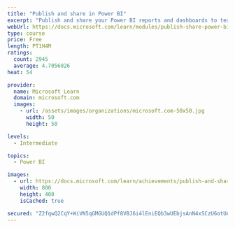 ```yaml
---
title: "Publish and share in Power BI"
excerpt: "Publish and share your Power BI reports and dashboards to teammates in your organization or to everyone on the web."
webUrl: https://docs.microsoft.com/learn/modules/publish-share-power-bi/
type: course
price: Free
length: PT1H4M
ratings:
  count: 2945
  average: 4.7056026
heat: 54

provider:
  name: Microsoft Learn
  domain: microsoft.com
  images:
    - url: /assets/images/organizations/microsoft.com-50x50.jpg
      width: 50
      height: 50

levels:
  - Intermediate

topics:
  - Power BI

images:
  - url: https://docs.microsoft.com/learn/achievements/publish-and-share-with-power-bi-desktop-social.png
    width: 800
    height: 400
    isCached: true

secured: "Z2fqwQ2CqY+WiVN5qGMGUQ1dPf8VBJ6i4lEniEQb3wUEbjsAnN4xSCzU6otUANi1L79DIZH1WbC4M34KthZDlJCpcDwVktLSiJVjvSvV2dnJjUc9Uyt3J6ksqqT4xaCvPVBXfCpHaVaGWjnJ/PcYRTG7jiLUH1as3uWC3iPInyC57B5CqUbUK884qxA7ueEjmfauLHEu7xyPhipN/+ONYOSciG98kq6CE0kl9znJairLBfg9RZI7AKayQCT/CuOZC4oU7CW4xbd1IQV4QmfxVW+5XQ0iBXMUeRzU4c0nP/nBh6jtFI8raJEhZzdzYP4dw2aKJ1J5AFyqFMPPyQqA6JENb5xjBn6Xo/jLafiRqr3z7iZJ8xBKBFxu6Z0ClgYADhTB+vtbAc9GXtoc37NudHjI7P+rkqf0j++tZsfDVZU=;F9GzGHwbghs4wFVG7P9YbA=="
---
```


